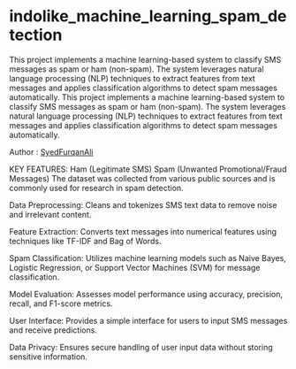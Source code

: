 # indolike_machine_learning_spam_detection

This project implements a machine learning-based system to classify SMS messages as spam or ham (non-spam). The system leverages natural language processing (NLP) techniques to extract features from text messages and applies classification algorithms to detect spam messages automatically.
This project implements a machine learning-based system to classify SMS messages as spam or ham (non-spam). The system leverages natural language processing (NLP) techniques to extract features from text messages and applies classification algorithms to detect spam messages automatically.


Author : [SyedFurqanAli](https://github.com/SyedFurqanAli540702)


KEY FEATURES:
Ham (Legitimate SMS)
Spam (Unwanted Promotional/Fraud Messages)
The dataset was collected from various public sources and is commonly used for research in spam detection.



Data Preprocessing: Cleans and tokenizes SMS text data to remove noise and irrelevant content.

Feature Extraction: Converts text messages into numerical features using techniques like TF-IDF and Bag of Words.

Spam Classification: Utilizes machine learning models such as Naive Bayes, Logistic Regression, or Support Vector Machines (SVM) for message classification.

Model Evaluation: Assesses model performance using accuracy, precision, recall, and F1-score metrics.

User Interface: Provides a simple interface for users to input SMS messages and receive predictions.

Data Privacy: Ensures secure handling of user input data without storing sensitive information.

